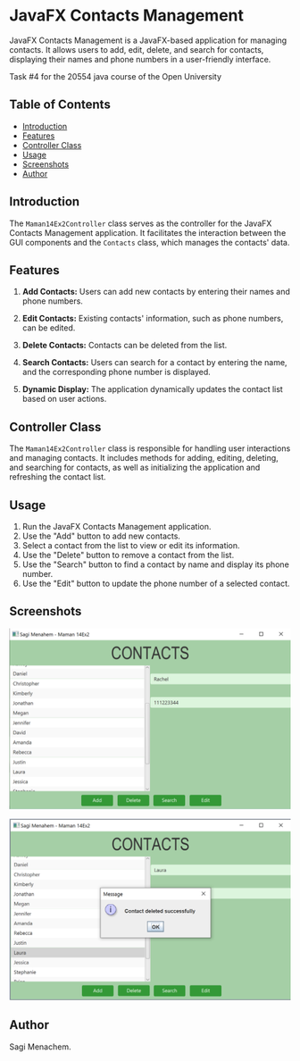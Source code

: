 # JavaFX Contacts Management

JavaFX Contacts Management is a JavaFX-based application for managing contacts. It allows users to add, edit, delete, and search for contacts, displaying their names and phone numbers in a user-friendly interface.

Task #4 for the 20554 java course of the Open University

## Table of Contents

- [Introduction](#introduction)
- [Features](#features)
- [Controller Class](#controller-class)
- [Usage](#usage)
- [Screenshots](#screenshots)
- [Author](#author)


## Introduction

The `Maman14Ex2Controller` class serves as the controller for the JavaFX Contacts Management application. It facilitates the interaction between the GUI components and the `Contacts` class, which manages the contacts' data.

## Features

1. **Add Contacts:** Users can add new contacts by entering their names and phone numbers.

2. **Edit Contacts:** Existing contacts' information, such as phone numbers, can be edited.

3. **Delete Contacts:** Contacts can be deleted from the list.

4. **Search Contacts:** Users can search for a contact by entering the name, and the corresponding phone number is displayed.

5. **Dynamic Display:** The application dynamically updates the contact list based on user actions.

## Controller Class

The `Maman14Ex2Controller` class is responsible for handling user interactions and managing contacts. It includes methods for adding, editing, deleting, and searching for contacts, as well as initializing the application and refreshing the contact list.

## Usage

1. Run the JavaFX Contacts Management application.
2. Use the "Add" button to add new contacts.
3. Select a contact from the list to view or edit its information.
4. Use the "Delete" button to remove a contact from the list.
5. Use the "Search" button to find a contact by name and display its phone number.
6. Use the "Edit" button to update the phone number of a selected contact.

## Screenshots

![Image1](Images/image1.png)

![Image2](Images/image2.png)

## Author

Sagi Menachem.
